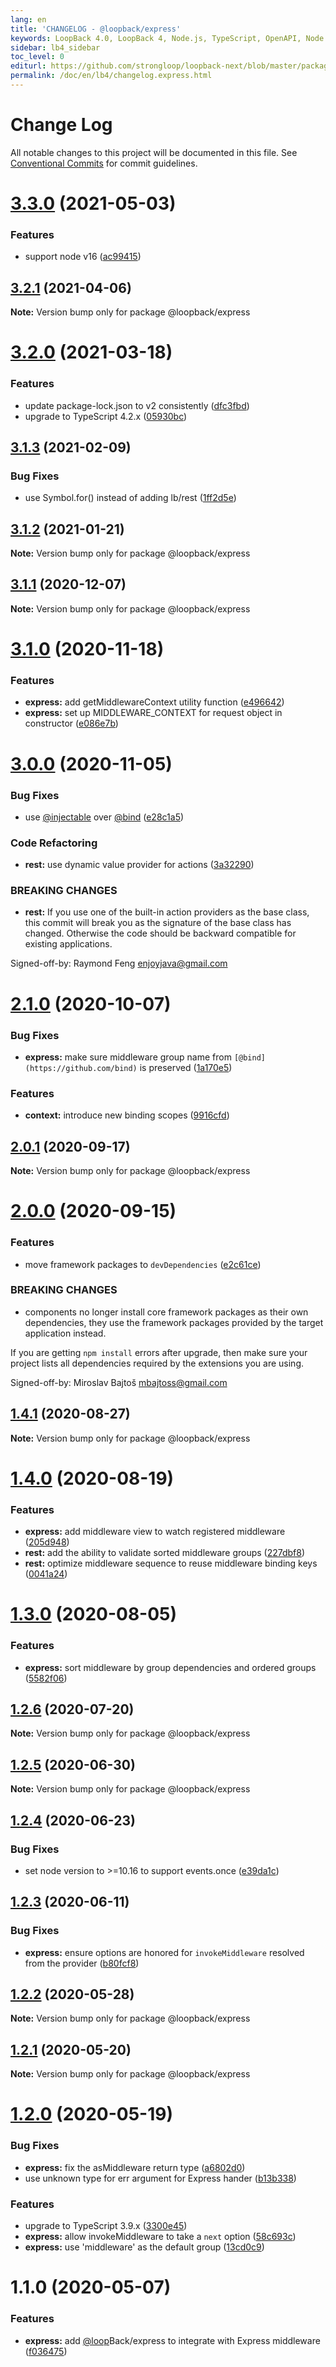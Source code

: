 ```yaml
---
lang: en
title: 'CHANGELOG - @loopback/express'
keywords: LoopBack 4.0, LoopBack 4, Node.js, TypeScript, OpenAPI, Node.js, TypeScript, OpenAPI, CHANGELOG
sidebar: lb4_sidebar
toc_level: 0
editurl: https://github.com/strongloop/loopback-next/blob/master/packages/express/CHANGELOG.md
permalink: /doc/en/lb4/changelog.express.html
---
```


# Change Log

All notable changes to this project will be documented in this file.
See [Conventional Commits](https://conventionalcommits.org) for commit guidelines.

# [3.3.0](https://github.com/strongloop/loopback-next/compare/@loopback/express@3.2.1...@loopback/express@3.3.0) (2021-05-03)


### Features

* support node v16 ([ac99415](https://github.com/strongloop/loopback-next/commit/ac994154543bde22b4482ba98813351656db1b55))





## [3.2.1](https://github.com/strongloop/loopback-next/compare/@loopback/express@3.2.0...@loopback/express@3.2.1) (2021-04-06)

**Note:** Version bump only for package @loopback/express





# [3.2.0](https://github.com/strongloop/loopback-next/compare/@loopback/express@3.1.3...@loopback/express@3.2.0) (2021-03-18)


### Features

* update package-lock.json to v2 consistently ([dfc3fbd](https://github.com/strongloop/loopback-next/commit/dfc3fbdae0c9ca9f34c64154a471bef22d5ac6b7))
* upgrade to TypeScript 4.2.x ([05930bc](https://github.com/strongloop/loopback-next/commit/05930bc0cece3909dd66f75ad91eeaa2d365a480))





## [3.1.3](https://github.com/strongloop/loopback-next/compare/@loopback/express@3.1.2...@loopback/express@3.1.3) (2021-02-09)


### Bug Fixes

* use Symbol.for() instead of adding lb/rest ([1ff2d5e](https://github.com/strongloop/loopback-next/commit/1ff2d5e61aa7c32fbc18698bd66b85a6854df9a6))





## [3.1.2](https://github.com/strongloop/loopback-next/compare/@loopback/express@3.1.1...@loopback/express@3.1.2) (2021-01-21)

**Note:** Version bump only for package @loopback/express





## [3.1.1](https://github.com/strongloop/loopback-next/compare/@loopback/express@3.1.0...@loopback/express@3.1.1) (2020-12-07)

**Note:** Version bump only for package @loopback/express





# [3.1.0](https://github.com/strongloop/loopback-next/compare/@loopback/express@3.0.0...@loopback/express@3.1.0) (2020-11-18)


### Features

* **express:** add getMiddlewareContext utility function ([e496642](https://github.com/strongloop/loopback-next/commit/e49664294de2e5b43bb1c42e334a27ee86787453))
* **express:** set up MIDDLEWARE_CONTEXT for request object in constructor ([e086e7b](https://github.com/strongloop/loopback-next/commit/e086e7bcf64a8aa651490784502adfe787156eef))





# [3.0.0](https://github.com/strongloop/loopback-next/compare/@loopback/express@2.1.0...@loopback/express@3.0.0) (2020-11-05)


### Bug Fixes

* use [@injectable](https://github.com/injectable) over [@bind](https://github.com/bind) ([e28c1a5](https://github.com/strongloop/loopback-next/commit/e28c1a5478b0ec147d313fcc635d76e758eb2eb4))


### Code Refactoring

* **rest:** use dynamic value provider for actions ([3a32290](https://github.com/strongloop/loopback-next/commit/3a322902bd47f664efcb0c14c4de96133301672c))


### BREAKING CHANGES

* **rest:** If you use one of the built-in action providers as the base
class, this commit will break you as the signature of the base class has
changed. Otherwise the code should be backward compatible for existing
applications.

Signed-off-by: Raymond Feng <enjoyjava@gmail.com>





# [2.1.0](https://github.com/strongloop/loopback-next/compare/@loopback/express@2.0.1...@loopback/express@2.1.0) (2020-10-07)


### Bug Fixes

* **express:** make sure middleware group name from `[@bind](https://github.com/bind)` is preserved ([1a170e5](https://github.com/strongloop/loopback-next/commit/1a170e59ed8d549fe37d33a4ba9e8bdf2b74ac0d))


### Features

* **context:** introduce new binding scopes ([9916cfd](https://github.com/strongloop/loopback-next/commit/9916cfd4449a870f7a3378e2e674957aed7c1626))





## [2.0.1](https://github.com/strongloop/loopback-next/compare/@loopback/express@2.0.0...@loopback/express@2.0.1) (2020-09-17)

**Note:** Version bump only for package @loopback/express





# [2.0.0](https://github.com/strongloop/loopback-next/compare/@loopback/express@1.4.1...@loopback/express@2.0.0) (2020-09-15)


### Features

* move framework packages to `devDependencies` ([e2c61ce](https://github.com/strongloop/loopback-next/commit/e2c61ce79aa68d76f6e7138642034160b50063f0))


### BREAKING CHANGES

* components no longer install core framework packages as
their own dependencies, they use the framework packages provided by the
target application instead.

If you are getting `npm install` errors after upgrade, then make sure
your project lists all dependencies required by the extensions you are
using.

Signed-off-by: Miroslav Bajtoš <mbajtoss@gmail.com>





## [1.4.1](https://github.com/strongloop/loopback-next/compare/@loopback/express@1.4.0...@loopback/express@1.4.1) (2020-08-27)

**Note:** Version bump only for package @loopback/express





# [1.4.0](https://github.com/strongloop/loopback-next/compare/@loopback/express@1.3.0...@loopback/express@1.4.0) (2020-08-19)


### Features

* **express:** add middleware view to watch registered middleware ([205d948](https://github.com/strongloop/loopback-next/commit/205d948cb91cf48d187ce247ee5e77b1204be35e))
* **rest:** add the ability to validate sorted middleware groups ([227dbf8](https://github.com/strongloop/loopback-next/commit/227dbf8045990536ac1437ea4a7ae1f1a1e571bb))
* **rest:** optimize middleware sequence to reuse middleware binding keys ([0041a24](https://github.com/strongloop/loopback-next/commit/0041a246df89f7dbff179ed7c5e08a65ec5bcbda))





# [1.3.0](https://github.com/strongloop/loopback-next/compare/@loopback/express@1.2.6...@loopback/express@1.3.0) (2020-08-05)


### Features

* **express:** sort middleware by group dependencies and ordered groups ([5582f06](https://github.com/strongloop/loopback-next/commit/5582f069834666a6d6a9d8d2f2d66fa1a9a5f7d3))





## [1.2.6](https://github.com/strongloop/loopback-next/compare/@loopback/express@1.2.5...@loopback/express@1.2.6) (2020-07-20)

**Note:** Version bump only for package @loopback/express





## [1.2.5](https://github.com/strongloop/loopback-next/compare/@loopback/express@1.2.4...@loopback/express@1.2.5) (2020-06-30)

**Note:** Version bump only for package @loopback/express





## [1.2.4](https://github.com/strongloop/loopback-next/compare/@loopback/express@1.2.3...@loopback/express@1.2.4) (2020-06-23)


### Bug Fixes

* set node version to >=10.16 to support events.once ([e39da1c](https://github.com/strongloop/loopback-next/commit/e39da1ca47728eafaf83c10ce35b09b03b6a4edc))





## [1.2.3](https://github.com/strongloop/loopback-next/compare/@loopback/express@1.2.2...@loopback/express@1.2.3) (2020-06-11)


### Bug Fixes

* **express:** ensure options are honored for `invokeMiddleware` resolved from the provider ([b80fcf8](https://github.com/strongloop/loopback-next/commit/b80fcf873fc5213a4d031b7684ddd4bd9ec90f8f))





## [1.2.2](https://github.com/strongloop/loopback-next/compare/@loopback/express@1.2.1...@loopback/express@1.2.2) (2020-05-28)

**Note:** Version bump only for package @loopback/express





## [1.2.1](https://github.com/strongloop/loopback-next/compare/@loopback/express@1.2.0...@loopback/express@1.2.1) (2020-05-20)

**Note:** Version bump only for package @loopback/express





# [1.2.0](https://github.com/strongloop/loopback-next/compare/@loopback/express@1.1.0...@loopback/express@1.2.0) (2020-05-19)


### Bug Fixes

* **express:** fix the asMiddleware return type ([a6802d0](https://github.com/strongloop/loopback-next/commit/a6802d01a8e6f722e71f54e7cd08a0f64e07cc79))
* use unknown type for err argument for Express hander ([b13b338](https://github.com/strongloop/loopback-next/commit/b13b3386a06332b71b33a64f5bc2ab9b4544cc8a))


### Features

* upgrade to TypeScript 3.9.x ([3300e45](https://github.com/strongloop/loopback-next/commit/3300e4569ab8410bb1285f7a54d326e9d976476d))
* **express:** allow invokeMiddleware to take a `next` option ([58c693c](https://github.com/strongloop/loopback-next/commit/58c693c41ed817c7ee845edd8a639fd811bb419d))
* **express:** use 'middleware' as the default group ([13cd0c9](https://github.com/strongloop/loopback-next/commit/13cd0c9023bae3d4190fe55a43ab2582923c4141))





# 1.1.0 (2020-05-07)


### Features

* **express:** add [@loop](https://github.com/loop)Back/express to integrate with Express middleware ([f036475](https://github.com/strongloop/loopback-next/commit/f0364757bf05a79c11c89cd17e57a5ca3c15b27b))


